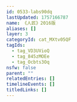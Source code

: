 ```yaml
---
id: 0533-labs90dq
lastUpdated: 1757166787
name: 《人匠》2016版
aliases: []
layer: 3
categoryId: cat_MXtv05QF
tagIds:
  - tag_VD3UVioQ
  - tag_845zMOEe
  - tag_Ocbts3Oq
nsfw: false
parent: ""
relatedEntries: []
timelineEvents: []
titledLinks: []
---
```


